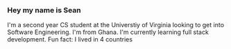 ### Hey my name is Sean
I'm a second year CS student at the Universtiy of Virginia looking to get into Software Engineering.
I'm from Ghana.
I'm currently learning full stack development.
Fun fact: I lived in 4 countries 

<!--
**Seanhru/Seanhru** is a ✨ _special_ ✨ repository because its `README.md` (this file) appears on your GitHub profile.

Here are some ideas to get you started:

- 🔭 I’m currently working on ...
- 🌱 I’m currently learning ...
- 👯 I’m looking to collaborate on ...
- 🤔 I’m looking for help with ...
- 💬 Ask me about ...
- 📫 How to reach me: ...
- 😄 Pronouns: ...
- ⚡ Fun fact: ...
-->
